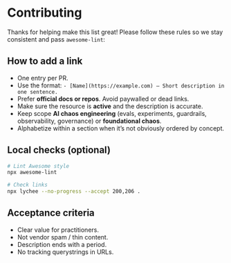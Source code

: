 # Contributing

Thanks for helping make this list great! Please follow these rules so we stay consistent and pass `awesome-lint`:

## How to add a link
- One entry per PR.
- Use the format: `- [Name](https://example.com) — Short description in one sentence.`
- Prefer **official docs or repos**. Avoid paywalled or dead links.
- Make sure the resource is **active** and the description is accurate.
- Keep scope **AI chaos engineering** (evals, experiments, guardrails, observability, governance) or **foundational chaos**.
- Alphabetize within a section when it’s not obviously ordered by concept.

## Local checks (optional)
```bash
# Lint Awesome style
npx awesome-lint

# Check links
npx lychee --no-progress --accept 200,206 .
```

## Acceptance criteria
- Clear value for practitioners.
- Not vendor spam / thin content.
- Description ends with a period.
- No tracking querystrings in URLs.
